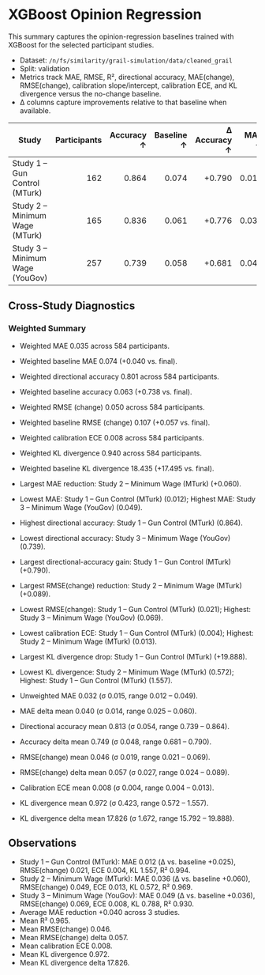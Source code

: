 # XGBoost Opinion Regression

This summary captures the opinion-regression baselines trained with XGBoost for the selected participant studies.

- Dataset: `/n/fs/similarity/grail-simulation/data/cleaned_grail`
- Split: validation
- Metrics track MAE, RMSE, R², directional accuracy, MAE(change), RMSE(change), calibration slope/intercept, calibration ECE, and KL divergence versus the no-change baseline.
- Δ columns capture improvements relative to that baseline when available.

| Study | Participants | Accuracy ↑ | Baseline ↑ | Δ Accuracy ↑ | MAE ↓ | Δ vs baseline ↓ | RMSE ↓ | R² ↑ | MAE (change) ↓ | RMSE (change) ↓ | Δ RMSE (change) ↓ | Calib slope | Calib intercept | ECE ↓ | Δ ECE ↓ | KL div ↓ | Δ KL ↓ | Baseline MAE ↓ |
| --- | ---: | ---: | ---: | ---: | ---: | ---: | ---: | ---: | ---: | ---: | ---: | ---: | ---: | ---: | ---: | ---: | ---: | ---: |
| Study 1 – Gun Control (MTurk) | 162 | 0.864 | 0.074 | +0.790 | 0.012 | +0.025 | 0.021 | 0.994 | 0.012 | 0.021 | +0.024 | 1.084 | -0.003 | 0.004 | — | 1.557 | +19.888 | 0.037 |
| Study 2 – Minimum Wage (MTurk) | 165 | 0.836 | 0.061 | +0.776 | 0.036 | +0.060 | 0.049 | 0.969 | 0.036 | 0.049 | +0.089 | 1.106 | -0.003 | 0.013 | — | 0.572 | +17.797 | 0.096 |
| Study 3 – Minimum Wage (YouGov) | 257 | 0.739 | 0.058 | +0.681 | 0.049 | +0.036 | 0.069 | 0.930 | 0.049 | 0.069 | +0.057 | 1.064 | -0.005 | 0.008 | — | 0.788 | +15.792 | 0.084 |

## Cross-Study Diagnostics

### Weighted Summary

- Weighted MAE 0.035 across 584 participants.
- Weighted baseline MAE 0.074 (+0.040 vs. final).
- Weighted directional accuracy 0.801 across 584 participants.
- Weighted baseline accuracy 0.063 (+0.738 vs. final).
- Weighted RMSE (change) 0.050 across 584 participants.
- Weighted baseline RMSE (change) 0.107 (+0.057 vs. final).
- Weighted calibration ECE 0.008 across 584 participants.
- Weighted KL divergence 0.940 across 584 participants.
- Weighted baseline KL divergence 18.435 (+17.495 vs. final).
- Largest MAE reduction: Study 2 – Minimum Wage (MTurk) (+0.060).
- Lowest MAE: Study 1 – Gun Control (MTurk) (0.012); Highest MAE: Study 3 – Minimum Wage (YouGov) (0.049).
- Highest directional accuracy: Study 1 – Gun Control (MTurk) (0.864).
- Lowest directional accuracy: Study 3 – Minimum Wage (YouGov) (0.739).
- Largest directional-accuracy gain: Study 1 – Gun Control (MTurk) (+0.790).
- Largest RMSE(change) reduction: Study 2 – Minimum Wage (MTurk) (+0.089).
- Lowest RMSE(change): Study 1 – Gun Control (MTurk) (0.021); Highest: Study 3 – Minimum Wage (YouGov) (0.069).
- Lowest calibration ECE: Study 1 – Gun Control (MTurk) (0.004); Highest: Study 2 – Minimum Wage (MTurk) (0.013).
- Largest KL divergence drop: Study 1 – Gun Control (MTurk) (+19.888).
- Lowest KL divergence: Study 2 – Minimum Wage (MTurk) (0.572); Highest: Study 1 – Gun Control (MTurk) (1.557).

- Unweighted MAE 0.032 (σ 0.015, range 0.012 – 0.049).
- MAE delta mean 0.040 (σ 0.014, range 0.025 – 0.060).
- Directional accuracy mean 0.813 (σ 0.054, range 0.739 – 0.864).
- Accuracy delta mean 0.749 (σ 0.048, range 0.681 – 0.790).
- RMSE(change) mean 0.046 (σ 0.019, range 0.021 – 0.069).
- RMSE(change) delta mean 0.057 (σ 0.027, range 0.024 – 0.089).
- Calibration ECE mean 0.008 (σ 0.004, range 0.004 – 0.013).
- KL divergence mean 0.972 (σ 0.423, range 0.572 – 1.557).
- KL divergence delta mean 17.826 (σ 1.672, range 15.792 – 19.888).

## Observations

- Study 1 – Gun Control (MTurk): MAE 0.012 (Δ vs. baseline +0.025), RMSE(change) 0.021, ECE 0.004, KL 1.557, R² 0.994.
- Study 2 – Minimum Wage (MTurk): MAE 0.036 (Δ vs. baseline +0.060), RMSE(change) 0.049, ECE 0.013, KL 0.572, R² 0.969.
- Study 3 – Minimum Wage (YouGov): MAE 0.049 (Δ vs. baseline +0.036), RMSE(change) 0.069, ECE 0.008, KL 0.788, R² 0.930.
- Average MAE reduction +0.040 across 3 studies.
- Mean R² 0.965.
- Mean RMSE(change) 0.046.
- Mean RMSE(change) delta 0.057.
- Mean calibration ECE 0.008.
- Mean KL divergence 0.972.
- Mean KL divergence delta 17.826.
